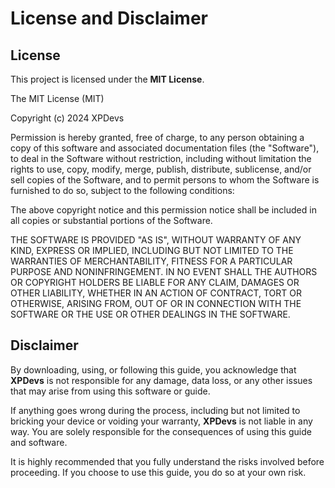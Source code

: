 # License and Disclaimer

## License

This project is licensed under the **MIT License**.

The MIT License (MIT)

Copyright (c) 2024 XPDevs

Permission is hereby granted, free of charge, to any person obtaining a copy
of this software and associated documentation files (the "Software"), to deal
in the Software without restriction, including without limitation the rights
to use, copy, modify, merge, publish, distribute, sublicense, and/or sell
copies of the Software, and to permit persons to whom the Software is
furnished to do so, subject to the following conditions:

The above copyright notice and this permission notice shall be included in all
copies or substantial portions of the Software.

THE SOFTWARE IS PROVIDED "AS IS", WITHOUT WARRANTY OF ANY KIND, EXPRESS OR
IMPLIED, INCLUDING BUT NOT LIMITED TO THE WARRANTIES OF MERCHANTABILITY,
FITNESS FOR A PARTICULAR PURPOSE AND NONINFRINGEMENT. IN NO EVENT SHALL THE
AUTHORS OR COPYRIGHT HOLDERS BE LIABLE FOR ANY CLAIM, DAMAGES OR OTHER
LIABILITY, WHETHER IN AN ACTION OF CONTRACT, TORT OR OTHERWISE, ARISING FROM,
OUT OF OR IN CONNECTION WITH THE SOFTWARE OR THE USE OR OTHER DEALINGS IN THE
SOFTWARE.

## Disclaimer

By downloading, using, or following this guide, you acknowledge that **XPDevs** is not responsible for any damage, data loss, or any other issues that may arise from using this software or guide. 

If anything goes wrong during the process, including but not limited to bricking your device or voiding your warranty, **XPDevs** is not liable in any way. You are solely responsible for the consequences of using this guide and software.

It is highly recommended that you fully understand the risks involved before proceeding. If you choose to use this guide, you do so at your own risk.
